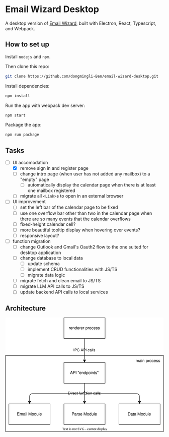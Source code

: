 # Email Wizard Desktop

A desktop version of [Email Wizard](https://github.com/dongmingli-Ben/email-wizard), built with Electron, React, Typescript, and Webpack.

## How to set up

Install `nodejs` and `npm`.

Then clone this repo:

```bash
git clone https://github.com/dongmingli-Ben/email-wizard-desktop.git
```

Install dependencies:

```bash
npm install
```

Run the app with webpack dev server:

```bash
npm start
```

Package the app:

```bash
npm run package
```

## Tasks

- [ ] UI accomodation
  - [x] remove sign in and register page
  - [ ] change intro page (when user has not added any mailbox) to a "empty" page
    - [ ] automatically display the calendar page when there is at least one mailbox registered
  - [ ] migrate all `<Link>`s to open in an external browser
- [ ] UI improvement
  - [ ] set the left bar of the calendar page to be fixed
  - [ ] use one overflow bar other than two in the calendar page when there are so many events that the calendar overflows
  - [ ] fixed-height calendar cell?
  - [ ] more beautiful tooltip display when hovering over events?
  - [ ] responsive layout?
- [ ] function migration
  - [ ] change Outlook and Gmail's Oauth2 flow to the one suited for desktop application
  - [ ] change database to local data
    - [ ] update schema
    - [ ] implement CRUD functionalities with JS/TS
    - [ ] migrate data logic
  - [ ] migrate fetch and clean email to JS/TS
  - [ ] migrate LLM API calls to JS/TS
  - [ ] update backend API calls to local services

## Architecture

![image](docs/architecture.drawio.svg)

